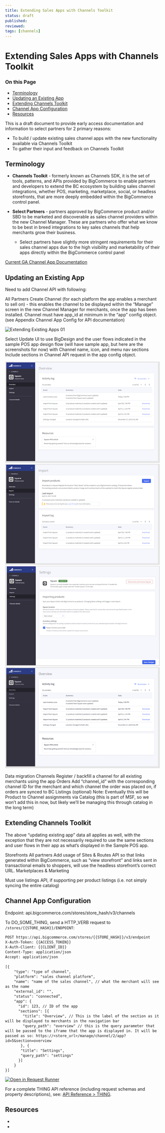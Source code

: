 ```yaml
---
title: Extending Sales Apps with Channels Toolkit
status: draft
published:
reviewed:
tags: [channels]
---
```


# Extending Sales Apps with Channels Toolkit

<div class="otp" id="no-index">

### On this Page
- [Terminology](#terminology)
- [Updating an Existing App](#updating-an-existing-app)
- [Extending Channels Toolkit](#extending-channels-toolkit)
- [Channel App Configuration](#channel-app-configuration)
- [Resources](#resources)

</div>

This is a draft document to provide early access documentation and information to select partners for 2 primary reasons:

* To build / update existing sales channel apps with the new functionality available via Channels Toolkit
* To gather their input and feedback on Channels Toolkit

## Terminology

* **Channels Toolkit** - formerly known as Channels SDK, it is the set of tools, patterns, and APIs provided by BigCommerce to enable partners and developers to extend the BC ecosystem by building sales channel integrations, whether POS, marketing, marketplace, social, or headless storefronts, that are more deeply embedded within the BigCommerce control panel.

* **Select Partners** - partners approved by BigCommerce product and/or SBD to be marketed and discoverable as sales channel providers within the new Channel Manager. These are partners who offer what we know to be best in breed integrations to key sales channels that help merchants grow their business.
  * Select partners have slightly more stringent requirements for their sales channel apps due to the high visibility and marketability of their apps directly within the BigCommerce control panel

[Current GA Channel App Documentation]()

## Updating an Existing App

Need to add Channel API with following:

All Partners
Create Channel (for each platform the app enables a merchant to sell on) - this enables the channel to be displayed within the “Manage” screen in the new Channel Manager for merchants, once the app has been installed.
Channel must have app_id at minimum in the “app” config object. (see Appendix Channel App Config for API documentation)

![Extending Existing Apps 01](https://raw.githubusercontent.com/bigcommerce/dev-docs/master/assets/images/ "Extending Existing Apps 02")

Select
Update UI to use BigDesign and the user flows indicated in the sample POS app design flow (will have sample app, but here are the screenshots for now) with Channel name, icon, and menu nav sections
Include sections in Channel API request in the app config object.

![Extending Existing Apps 02](https://raw.githubusercontent.com/bigcommerce/dev-docs/master/assets/images/extending-screenshots-02.png "Extending Existing Apps 02")
![Extending Existing Apps 03](https://raw.githubusercontent.com/bigcommerce/dev-docs/master/assets/images/extending-screenshots-03.png "Extending Existing Apps 03")
![Extending Existing Apps 04](https://raw.githubusercontent.com/bigcommerce/dev-docs/master/assets/images/extending-screenshots-04.png "Extending Existing Apps 04")
![Extending Existing Apps 05](https://raw.githubusercontent.com/bigcommerce/dev-docs/master/assets/images/extending-screenshots-05.png "Extending Existing Apps 05")

Data migration
Channels
Register / backfill a channel for all existing merchants using the app
Orders
Add “channel_id” with the corresponding channel ID for the merchant and which channel the order was placed on, if orders are synced to BC
Listings (optional)
Note: Eventually this will be Product to Channel assignments via Catalog (this is part of MSF, so we won’t add this in now, but likely we’ll be managing this through catalog in the long term)

## Extending Channels Toolkit
The above “updating existing app” data all applies as well, with the exception that they are not necessarily required to use the same sections and user flows in their app as what’s displayed in the Sample POS app.

Storefronts
All partners
Add usage of Sites & Routes API so that links generated within BigCommerce, such as “view storefront” and links sent in transactional emails to shoppers, will use the headless storefront’s correct URL.
Marketplaces & Marketing

Must use listings API, if supporting per product listings (i.e. not simply syncing the entire catalog)

## Channel App Configuration
Endpoint: api.bigcommerce.com/stores/store_hash/v3/channels

To DO_SOME_THING, send a HTTP_VERB request to `/stores/{{STORE_HASH}}/ENDPOINT`:

```http
POST https://api.bigcommerce.com/stores/{{STORE_HASH}}/v3/endpoint
X-Auth-Token: {{ACCESS_TOKEN}}
X-Auth-Client: {{CLIENT_ID}}
Content-Type: application/json
Accept: application/json

[{
    "type": "type of channel",
    "platform": "sales channel platform",
    "name": "name of the sales channel", // what the merchant will see as the name
    "external_id": "",
    "status": "connected”,
    "app": {
      "id": 123, // ID of the app
      "sections": [{
        "title": "Overview", // This is the label of the section as it will be displayed to merchants in the navigation bar
        "query_path": "overview" // this is the query parameter that will be passed to the iframe that the app is displayed in. It will be passed as so: https://<store_url>/manage/channel/2/app?id=5&section=overview
       }, {
       "title": "Settings",
       "query_path": "settings"
      }]
    }
}]
```

[![Open in Request Runner](https://storage.googleapis.com/bigcommerce-production-dev-center/images/Open-Request-Runner.svg)](LINK_TO_OPERATION#requestrunner)

For a complete THING API reference (including request schemas and property descriptions), see: [API Reference > THING](URL).

## Resources
* []()
* []()